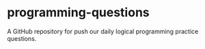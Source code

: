 # programming-questions
A GitHub repository for push our daily logical programming practice questions.
